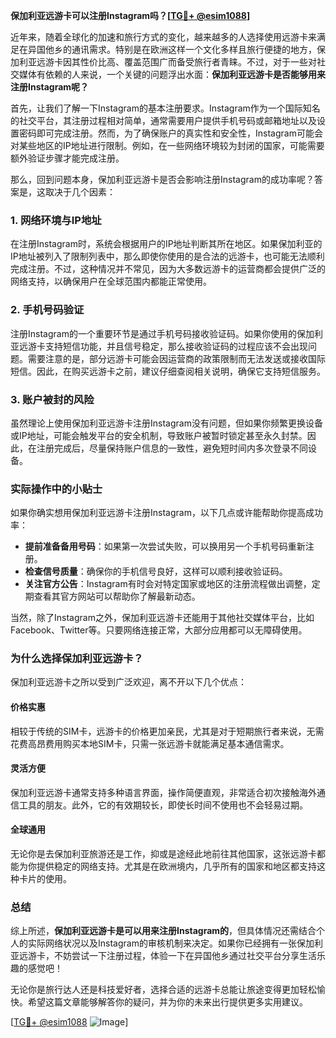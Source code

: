 **保加利亚远游卡可以注册Instagram吗？[[TG💪+ @esim1088](https://t.me/s/esim1088)]**

近年来，随着全球化的加速和旅行方式的变化，越来越多的人选择使用远游卡来满足在异国他乡的通讯需求。特别是在欧洲这样一个文化多样且旅行便捷的地方，保加利亚远游卡因其性价比高、覆盖范围广而备受旅行者青睐。不过，对于一些对社交媒体有依赖的人来说，一个关键的问题浮出水面：**保加利亚远游卡是否能够用来注册Instagram呢？**

首先，让我们了解一下Instagram的基本注册要求。Instagram作为一个国际知名的社交平台，其注册过程相对简单，通常需要用户提供手机号码或邮箱地址以及设置密码即可完成注册。然而，为了确保账户的真实性和安全性，Instagram可能会对某些地区的IP地址进行限制。例如，在一些网络环境较为封闭的国家，可能需要额外验证步骤才能完成注册。

那么，回到问题本身，保加利亚远游卡是否会影响注册Instagram的成功率呢？答案是，这取决于几个因素：

### 1. **网络环境与IP地址**
   在注册Instagram时，系统会根据用户的IP地址判断其所在地区。如果保加利亚的IP地址被列入了限制列表中，那么即使你使用的是合法的远游卡，也可能无法顺利完成注册。不过，这种情况并不常见，因为大多数远游卡的运营商都会提供广泛的网络支持，以确保用户在全球范围内都能正常使用。

### 2. **手机号码验证**
   注册Instagram的一个重要环节是通过手机号码接收验证码。如果你使用的保加利亚远游卡支持短信功能，并且信号稳定，那么接收验证码的过程应该不会出现问题。需要注意的是，部分远游卡可能会因运营商的政策限制而无法发送或接收国际短信。因此，在购买远游卡之前，建议仔细查阅相关说明，确保它支持短信服务。

### 3. **账户被封的风险**
   虽然理论上使用保加利亚远游卡注册Instagram没有问题，但如果你频繁更换设备或IP地址，可能会触发平台的安全机制，导致账户被暂时锁定甚至永久封禁。因此，在注册完成后，尽量保持账户信息的一致性，避免短时间内多次登录不同设备。

### 实际操作中的小贴士

如果你确实想用保加利亚远游卡注册Instagram，以下几点或许能帮助你提高成功率：

- **提前准备备用号码**：如果第一次尝试失败，可以换用另一个手机号码重新注册。
- **检查信号质量**：确保你的手机信号良好，这样可以顺利接收验证码。
- **关注官方公告**：Instagram有时会对特定国家或地区的注册流程做出调整，定期查看其官方网站可以帮助你了解最新动态。

当然，除了Instagram之外，保加利亚远游卡还能用于其他社交媒体平台，比如Facebook、Twitter等。只要网络连接正常，大部分应用都可以无障碍使用。

### 为什么选择保加利亚远游卡？

保加利亚远游卡之所以受到广泛欢迎，离不开以下几个优点：

#### 价格实惠
相较于传统的SIM卡，远游卡的价格更加亲民，尤其是对于短期旅行者来说，无需花费高昂费用购买本地SIM卡，只需一张远游卡就能满足基本通信需求。

#### 灵活方便
保加利亚远游卡通常支持多种语言界面，操作简便直观，非常适合初次接触海外通信工具的朋友。此外，它的有效期较长，即使长时间不使用也不会轻易过期。

#### 全球通用
无论你是去保加利亚旅游还是工作，抑或是途经此地前往其他国家，这张远游卡都能为你提供稳定的网络支持。尤其是在欧洲境内，几乎所有的国家和地区都支持这种卡片的使用。

### 总结

综上所述，**保加利亚远游卡是可以用来注册Instagram的**，但具体情况还需结合个人的实际网络状况以及Instagram的审核机制来决定。如果你已经拥有一张保加利亚远游卡，不妨尝试一下注册过程，体验一下在异国他乡通过社交平台分享生活乐趣的感觉吧！

无论你是旅行达人还是科技爱好者，选择合适的远游卡总能让旅途变得更加轻松愉快。希望这篇文章能够解答你的疑问，并为你的未来出行提供更多实用建议。

[[TG💪+ @esim1088](https://t.me/s/esim1088) ![Image](https://i.postimg.cc/4NQfJmqS/Snipaste-2025-05-13-00-14-12.png)]